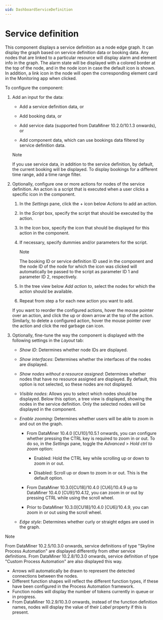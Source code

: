 ```yaml
---
uid: DashboardServiceDefinition
---
```


# Service definition

This component displays a service definition as a node edge graph. It can display the graph based on service definition data or booking data. Any nodes that are linked to a particular resource will display alarm and element info in the graph. The alarm state will be displayed with a colored border at the top of the node, and in the node icon in case the default icon is shown. In addition, a link icon in the node will open the corresponding element card in the Monitoring app when clicked.

To configure the component:

1. Add an input for the data:

   - Add a service definition data, or

   - Add booking data, or

   - Add service data (supported from DataMiner 10.2.0/10.1.3 onwards), or

   - Add component data, which can use bookings data filtered by service definition data.

   > [!NOTE]
   > If you use service data, in addition to the service definition, by default, the current booking will be displayed. To display bookings for a different time range, add a time range filter.

1. Optionally, configure one or more actions for nodes of the service definition. An action is a script that is executed when a user clicks a specific icon in the component.

   1. In the *Settings* pane, click the + icon below *Actions* to add an action.

   1. In the *Script* box, specify the script that should be executed by the action.

   1. In the *Icon* box, specify the icon that should be displayed for this action in the component.

   1. If necessary, specify dummies and/or parameters for the script.

      > [!NOTE]
      > The booking ID or service definition ID used in the component and the node ID of the node for which the icon was clicked will automatically be passed to the script as parameter ID 1 and parameter ID 2, respectively.

   1. In the tree view below *Add action to*, select the nodes for which the action should be available.

   1. Repeat from step a for each new action you want to add.

   If you want to reorder the configured actions, hover the mouse pointer over an action, and click the up or down arrow at the top of the action. Similarly, to delete a configured action, hover the mouse pointer over the action and click the red garbage can icon.

1. Optionally, fine-tune the way the component is displayed with the following settings in the *Layout* tab:

   - *Show ID*: Determines whether node IDs are displayed.

   - *Show interfaces*: Determines whether the interfaces of the nodes are displayed.

   - *Show nodes without a resource assigned*: Determines whether nodes that have no resource assigned are displayed. By default, this option is not selected, so these nodes are not displayed.

   - *Visible nodes*: Allows you to select which nodes should be displayed. Below this option, a tree view is displayed, showing the nodes in the service definition. Only the selected nodes will be displayed in the component.

   - *Enable zooming*: Determines whether users will be able to zoom in and out on the graph.

     - From DataMiner 10.4.0 [CU10]/10.5.1 onwards<!--RN 41387-->, you can configure whether pressing the CTRL key is required to zoom in or out. To do so, in the *Settings* pane, toggle the *Advanced* > *Hold ctrl to zoom* option:

       - Enabled: Hold the CTRL key while scrolling up or down to zoom in or out.

       - Disabled: Scroll up or down to zoom in or out. This is the default option.

     - From DataMiner 10.3.0[CU18]/10.4.0 [CU6]/10.4.9<!--RN 40017--> up to DataMiner 10.4.0 [CU9]/10.4.12, you can zoom in or out by pressing CTRL while using the scroll wheel.

     - Prior to DataMiner 10.3.0[CU18]/10.4.0 [CU6]/10.4.9, you can zoom in or out using the scroll wheel.

   - *Edge style*: Determines whether curly or straight edges are used in the graph.

> [!NOTE]
> From DataMiner 10.2.5/10.3.0 onwards, service definitions of type "Skyline Process Automation" are displayed differently from other service definitions. From DataMiner 10.2.8/10.3.0 onwards, service definition of type "Custom Process Automation" are also displayed this way.
>
> - Arrows will automatically be drawn to represent the detected connections between the nodes.
> - Different function shapes will reflect the different function types, if these have been configured in the Process Automation framework.
> - Function nodes will display the number of tokens currently in queue or in progress.
> - From DataMiner 10.2.9/10.3.0 onwards, instead of the function definition names, nodes will display the value of their *Label* property if this is present.
